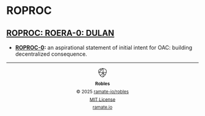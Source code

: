 # ROPROC

<!--START OAC INDEX: DO NOT REMOVE THIS LINE -->
## [ROPROC: ROERA-0: DULAN](roera-000-000-000-dulan/README.md)
- **[ROPROC-0](/roproc/roera-000-000-000-dulan/roproc-000-000-000/README.md):** an aspirational statement of initial intent for OAC: building decentralized consequence.

<!--ROBLES FOOTER: DO NOT REMOVE THIS LINE-->
---

<div align="center">
  <picture>
    <source srcset="./assets/robles-inverted-transparent.png" media="(prefers-color-scheme: dark)">
    <img height="24" src="./assets/robles-transparent.png" alt="Robles"/>
  </picture>
  <br/>
  <sub>
    <b>Robles</b>
    <br/>
    &copy; 2025 <a href="https://github.com/ramate-io/robles">ramate-io/robles</a>
    <br/>
    <a href="https://github.com/ramate-io/robles/blob/main/LICENSE">MIT License</a>
    <br/>
    <a href="https://www.ramate.io">ramate.io</a>
  </sub>
</div>

<!--END OAC INDEX: DO NOT REMOVE THIS LINE -->
